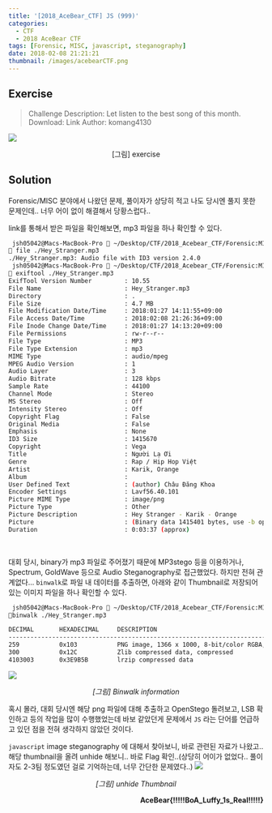 ```yaml
---
title: '[2018_AceBear_CTF] JS (999)'
categories:
  - CTF
  - 2018 AceBear CTF
tags: [Forensic, MISC, javascript, steganography]
date: 2018-02-08 21:21:21
thumbnail: /images/acebearCTF.png
---
```


## Exercise

> Challenge Description: Let listen to the best song of this month.
Download: Link
Author: komang4130

![](exercise.png)
<p align='center'>[그림] exercise</p>


## Solution

Forensic/MISC 분야에서 나왔던 문제, 풀이자가 상당히 적고 나도 당시엔 풀지 못한 문제인데.. 너무 어이 없이 해결해서 당황스럽다..

link를 통해서 받은 파일을 확인해보면, mp3 파일을 하나 확인할 수 있다.
```bash
 jsh05042@Macs-MacBook-Pro  ~/Desktop/CTF/2018_Acebear_CTF/Forensic:MISC/JS
 file ./Hey_Stranger.mp3
./Hey_Stranger.mp3: Audio file with ID3 version 2.4.0
 jsh05042@Macs-MacBook-Pro  ~/Desktop/CTF/2018_Acebear_CTF/Forensic:MISC/JS
 exiftool ./Hey_Stranger.mp3
ExifTool Version Number         : 10.55
File Name                       : Hey_Stranger.mp3
Directory                       : .
File Size                       : 4.7 MB
File Modification Date/Time     : 2018:01:27 14:11:55+09:00
File Access Date/Time           : 2018:02:08 21:26:36+09:00
File Inode Change Date/Time     : 2018:01:27 14:13:20+09:00
File Permissions                : rw-r--r--
File Type                       : MP3
File Type Extension             : mp3
MIME Type                       : audio/mpeg
MPEG Audio Version              : 1
Audio Layer                     : 3
Audio Bitrate                   : 128 kbps
Sample Rate                     : 44100
Channel Mode                    : Stereo
MS Stereo                       : Off
Intensity Stereo                : Off
Copyright Flag                  : False
Original Media                  : False
Emphasis                        : None
ID3 Size                        : 1415670
Copyright                       : Vega
Title                           : Người Lạ Ơi
Genre                           : Rap / Hip Hop Việt
Artist                          : Karik, Orange
Album                           :
User Defined Text               : (author) Châu Đăng Khoa
Encoder Settings                : Lavf56.40.101
Picture MIME Type               : image/png
Picture Type                    : Other
Picture Description             : Hey Stranger - Karik - Orange
Picture                         : (Binary data 1415401 bytes, use -b option to extract)
Duration                        : 0:03:37 (approx)
```
<br>


대회 당시, binary가 mp3 파일로 주어졌기 때문에 MP3stego 등을 이용하거나, Spectrum, GoldWave 등으로 Audio Steganography로 접근했었다. 하지만 전혀 관계없다... `binwalk`로 파일 내 데이터를 추출하면, 아래와 같이 Thumbnail로 저장되어 있는 이미지 파일을 하나 확인할 수 있다.

```bash
 jsh05042@Macs-MacBook-Pro  ~/Desktop/CTF/2018_Acebear_CTF/Forensic:MISC/JS
binwalk ./Hey_Stranger.mp3

DECIMAL       HEXADECIMAL     DESCRIPTION
--------------------------------------------------------------------------------
259           0x103           PNG image, 1366 x 1000, 8-bit/color RGBA, non-interlaced
300           0x12C           Zlib compressed data, compressed
4103003       0x3E9B5B        lrzip compressed data
```

![](info.png)
<p align='center'><i>[그림] Binwalk information</i></p>


혹시 몰라, 대회 당시엔 해당 png 파일에 대해 추출하고 OpenStego 돌려보고, LSB 확인하고 등의 작업을 많이 수행했었는데 바보 같았던게 문제에서 `JS` 라는 단어를 언급하고 있던 점을 전혀 생각하지 않았던 것이다.


`javascript` image steganography 에 대해서 찾아보니, 바로 관련된 자료가 나왔고.. 해당 thumbnail을 올려 unhide 해보니.. 바로 Flag 확인..(상당히 어이가 없었다.. 풀이자도 2-3팀 정도였던 걸로 기억하는데, 너무 간단한 문제였다..)
![](unhide.png)
<p align='center'><i>[그림] unhide Thumbnail</i></p>
<p align='right'><strong>AceBear{!!!!!BoA_Luffy_1s_Real!!!!!}</strong></p>
